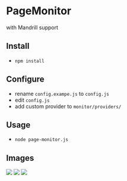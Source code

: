 PageMonitor
===========

with Mandrill support

## Install
- `npm install`

## Configure
- rename `config.exampe.js` to `config.js`
- edit `config.js`
- add custom provider to `monitor/providers/`

## Usage
- `node page-monitor.js`

## Images
![](http://i.imgur.com/HEAkkpn.png)
![](http://i.imgur.com/a2wJYDZ.png)
![](http://i.imgur.com/SsCIndy.png)
